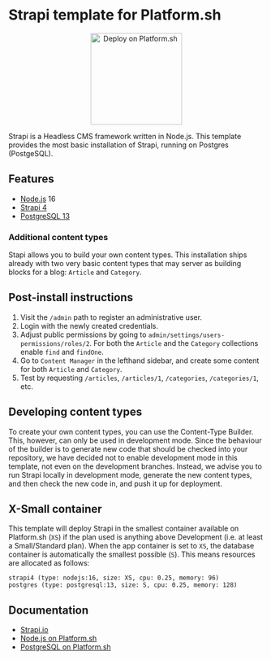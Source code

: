 # Strapi template for Platform.sh

<p align="center">
<a href="https://console.platform.sh/projects/create-project?template=https://raw.githubusercontent.com/platformista/strapi-v4-platformsh/main/template-definition.yaml&utm_content=strapi&utm_source=github&utm_medium=button&utm_campaign=deploy_on_platform">
    <img src="https://platform.sh/images/deploy/lg-blue.svg" alt="Deploy on Platform.sh" width="180px" />
</a>
</p>

Strapi is a Headless CMS framework written in Node.js.
This template provides the most basic installation of Strapi, running on Postgres (PostgeSQL).

## Features

- [Node.js](https://nodejs.org/en/) 16
- [Strapi 4](https://strapi.io)
- [PostgreSQL 13](https://www.postgresql.org/)

### Additional content types

Stapi allows you to build your own content types. This installation ships already with two very basic content types that may server as building blocks for a blog: `Article` and `Category`.

## Post-install instructions

1. Visit the `/admin` path to register an administrative user.
2. Login with the newly created credentials.
3. Adjust public permissions by going to `admin/settings/users-permissions/roles/2`. For both the `Article` and the `Category` collections enable `find` and `findOne`.
4. Go to `Content Manager` in the lefthand sidebar, and create some content for both `Article` and `Category`. 
5. Test by requesting `/articles`, `/articles/1`, `/categories`, `/categories/1`, etc.

## Developing content types

To create your own content types, you can use the Content-Type Builder. This, however, can only be used in development mode. Since the behaviour of the builder is to generate new code that should be checked into your repository, we have decided not to enable development mode in this template, not even on the development branches. Instead, we advise you to run Strapi locally in development mode, generate the new content types, and then check the new code in, and push it up for deployment.

## X-Small container

This template will deploy Strapi in the smallest container available on Platform.sh (`XS`) if the plan used is anything above Development (i.e. at least a Small/Standard plan). When the app container is set to `XS`, the database container is automatically the smallest possible (`S`). This means resources are allocated as follows: 

```
strapi4 (type: nodejs:16, size: XS, cpu: 0.25, memory: 96)
postgres (type: postgresql:13, size: S, cpu: 0.25, memory: 128)
```

## Documentation

- [Strapi.io](https://docs.strapi.io/developer-docs/latest/getting-started/introduction.html)
- [Node.js on Platform.sh](https://docs.platform.sh/languages/nodejs.html)
- [PostgreSQL on Platform.sh](https://docs.platform.sh/configuration/services/postgresql.html)
